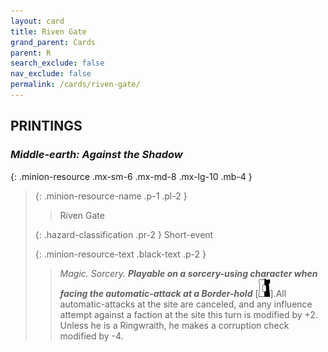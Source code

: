 ```yaml
---
layout: card
title: Riven Gate
grand_parent: Cards
parent: R
search_exclude: false
nav_exclude: false
permalink: /cards/riven-gate/
---
```


## PRINTINGS


### _Middle-earth: Against the Shadow_

{: .minion-resource .mx-sm-6 .mx-md-8 .mx-lg-10 .mb-4 }
> {: .minion-resource-name .p-1 .pl-2 }
> > <div class="hazard-mp"></div>
> > <div class="card-name">Riven Gate</div>
>
> {: .hazard-classification .pr-2 }
> Short-event
>
> {: .minion-resource-text .black-text .p-2 }
> > _Magic._ _Sorcery._ ***Playable on a sorcery-using character when facing the automatic-attack at a Border-hold*** \[![](/assets/images/border-hold.svg)].All automatic-attacks at the site are canceled, and any influence attempt against a faction at the site this turn is modified by +2. Unless he is a Ringwraith, he makes a corruption check modified by -4. 
> 
